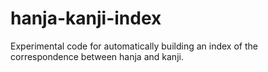 # hanja-kanji-index
Experimental code for automatically building an index of the correspondence between hanja and kanji.
